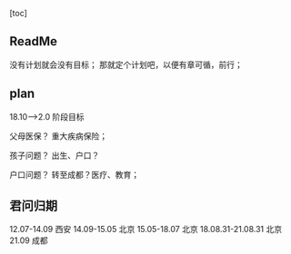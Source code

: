 [toc]

## ReadMe
没有计划就会没有目标；
那就定个计划吧，以便有章可循，前行；

## plan
18.10-->2.0
阶段目标

父母医保？
重大疾病保险；

孩子问题？
出生、户口？

户口问题？
转至成都？医疗、教育；

## 君问归期
12.07-14.09 西安
14.09-15.05 北京
15.05-18.07 北京
18.08.31-21.08.31 北京
21.09 成都
